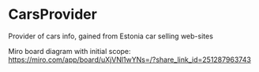 # CarsProvider
Provider of cars info, gained from Estonia car selling web-sites

Miro board diagram with initial scope: https://miro.com/app/board/uXjVNl1wYNs=/?share_link_id=251287963743
